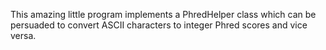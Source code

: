 This amazing little program implements a PhredHelper class which can be persuaded to convert ASCII characters to integer Phred scores and vice versa.
